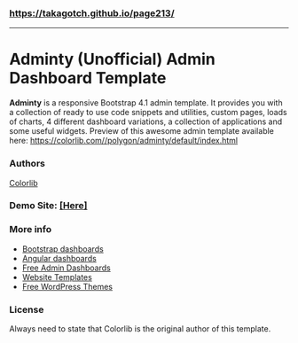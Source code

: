 ### https://takagotch.github.io/page213/
---
# Adminty (Unofficial) Admin Dashboard Template
**Adminty** is a responsive Bootstrap 4.1 admin template. It provides you with a collection of ready to use code snippets and utilities, custom pages, loads of charts, 4 different dashboard variations, a collection of applications and some useful widgets. Preview of this awesome admin template available here: https://colorlib.com//polygon/adminty/default/index.html
### Authors
[Colorlib](https://colorlib.com)

### Demo Site: [[Here]](https://colorlib.com//polygon/adminty/default/index.html)

### More info
- [Bootstrap dashboards](https://colorlib.com/wp/free-bootstrap-admin-dashboard-templates/)
- [Angular dashboards](https://colorlib.com/wp/angularjs-admin-templates/)
- [Free Admin Dashboards](https://colorlib.com/wp/free-html5-admin-dashboard-templates/)
- [Website Templates](https://colorlib.com/wp/templates/)
- [Free WordPress Themes](https://colorlib.com/wp/free-wordpress-themes/)

### License
Always need to state that Colorlib is the original author of this template.
